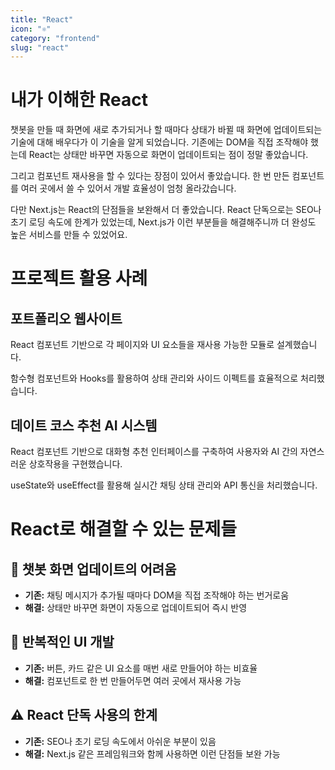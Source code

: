 ```yaml
---
title: "React"
icon: "⚛️"
category: "frontend"
slug: "react"
---
```


# 내가 이해한 React

챗봇을 만들 때 화면에 새로 추가되거나 할 때마다 상태가 바뀔 때 화면에 업데이트되는 기술에 대해 배우다가 이 기술을 알게 되었습니다. 기존에는 DOM을 직접 조작해야 했는데 React는 상태만 바꾸면 자동으로 화면이 업데이트되는 점이 정말 좋았습니다.

그리고 컴포넌트 재사용을 할 수 있다는 장점이 있어서 좋았습니다. 한 번 만든 컴포넌트를 여러 곳에서 쓸 수 있어서 개발 효율성이 엄청 올라갔습니다.

다만 Next.js는 React의 단점들을 보완해서 더 좋았습니다. React 단독으로는 SEO나 초기 로딩 속도에 한계가 있었는데, Next.js가 이런 부분들을 해결해주니까 더 완성도 높은 서비스를 만들 수 있었어요.

# 프로젝트 활용 사례

## 포트폴리오 웹사이트
React 컴포넌트 기반으로 각 페이지와 UI 요소들을 재사용 가능한 모듈로 설계했습니다.

함수형 컴포넌트와 Hooks를 활용하여 상태 관리와 사이드 이펙트를 효율적으로 처리했습니다.

## 데이트 코스 추천 AI 시스템
React 컴포넌트 기반으로 대화형 추천 인터페이스를 구축하여 사용자와 AI 간의 자연스러운 상호작용을 구현했습니다.

useState와 useEffect를 활용해 실시간 채팅 상태 관리와 API 통신을 처리했습니다.

# React로 해결할 수 있는 문제들

## 💬 챗봇 화면 업데이트의 어려움
- **기존:** 채팅 메시지가 추가될 때마다 DOM을 직접 조작해야 하는 번거로움
- **해결:** 상태만 바꾸면 화면이 자동으로 업데이트되어 즉시 반영

## 🔄 반복적인 UI 개발
- **기존:** 버튼, 카드 같은 UI 요소를 매번 새로 만들어야 하는 비효율
- **해결:** 컴포넌트로 한 번 만들어두면 여러 곳에서 재사용 가능

## ⚠️ React 단독 사용의 한계
- **기존:** SEO나 초기 로딩 속도에서 아쉬운 부분이 있음
- **해결:** Next.js 같은 프레임워크와 함께 사용하면 이런 단점들 보완 가능